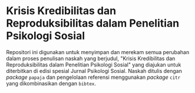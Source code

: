 # Krisis Kredibilitas dan Reproduksibilitas dalam Penelitian Psikologi Sosial
Repositori ini digunakan untuk menyimpan dan merekam semua perubahan dalam proses penulisan naskah yang berjudul, "Krisis Kredibilitas dan Reproduksibilitas dalam Penelitian Psikologi Sosial" yang diajukan untuk diterbitkan di edisi spesial Jurnal Psikologi Sosial.
Naskah ditulis dengan *package* `papaja` dan pengelolaan referensi menggunakan *package* `citr` yang dikombinasikan dengan `bibtex`.
